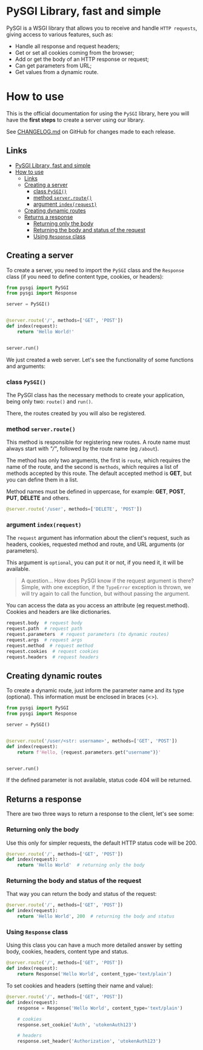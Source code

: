 # PySGI Library, fast and simple

PySGI is a WSGI library that allows you to receive and handle `HTTP requests`, giving access to various features, such as:

- Handle all response and request headers;
- Get or set all cookies coming from the browser;
- Add or get the body of an HTTP response or request;
- Can get parameters from URL;
- Get values ​​from a dynamic route.

# How to use

This is the official documentation for using the `PySGI` library, here you will have the **first steps** to create a server using our library.

See [CHANGELOG.md](https://github.com/jaedsonpys/pysgi/blob/master/CHANGELOG.md) on GitHub for changes made to each release.

## Links

- [PySGI Library, fast and simple](#pysgi-library-fast-and-simple)
- [How to use](#how-to-use)
  - [Links](#links)
  - [Creating a server](#creating-a-server)
    - [class `PySGI()`](#class-pysgi)
    - [method `server.route()`](#method-serverroute)
    - [argument `index(request)`](#argument-indexrequest)
  - [Creating dynamic routes](#creating-dynamic-routes)
  - [Returns a response](#returns-a-response)
    - [Returning only the body](#returning-only-the-body)
    - [Returning the body and status of the request](#returning-the-body-and-status-of-the-request)
    - [Using `Response` class](#using-response-class)

## Creating a server

To create a server, you need to import the `PySGI` class and the `Response` class (if you need to define content type, cookies, or headers):

```python
from pysgi import PySGI
from pysgi import Response

server = PySGI()


@server.route('/', methods=['GET', 'POST'])
def index(request):
    return 'Hello World!'


server.run()
```

We just created a web server. Let's see the functionality of some functions and arguments:

### class `PySGI()`

The PySGI class has the necessary methods to create your application, being only two: `route()` and `run()`.

There, the routes created by you will also be registered.

### method `server.route()`

This method is responsible for registering new routes. A route name must always start with *"/"*, followed by the route name (eg `/about`).

The method has only two arguments, the first is `route`, which requires the name of the route, and the second is `methods`, which requires a list of methods accepted by this route. The default accepted method is **GET**, but you can define them in a list.

Method names must be defined in uppercase, for example: **GET**, **POST**, **PUT**, **DELETE** and others.

```python
@server.route('/user', methods=['DELETE', 'POST'])
```

### argument `index(request)`

The `request` argument has information about the client's request, such as headers, cookies, requested method and route, and URL arguments (or parameters).

This argument is `optional`, you can put it or not, if you need it, it will be available.

> A question... How does PySGI know if the request argument is there? Simple, with one exception, if the `TypeError` exception is thrown, we will try again to call the function, but without passing the argument.

You can access the data as you access an attribute (eg request.method). Cookies and headers are like dictionaries.

```python
request.body  # request body
request.path  # request path
request.parameters  # request parameters (to dynamic routes)
request.args  # request args
request.method  # request method
request.cookies  # request cookies
request.headers  # request headers
```

## Creating dynamic routes

To create a dynamic route, just inform the parameter name and its type (optional). This information must be enclosed in braces (<>).

```python
from pysgi import PySGI
from pysgi import Response

server = PySGI()


@server.route('/user/<str: username>', methods=['GET', 'POST'])
def index(request):
    return f'Hello, {request.parameters.get("username")}'


server.run()
```

If the defined parameter is not available, status code 404 will be returned.

## Returns a response

There are two three ways to return a response to the client, let's see some:

### Returning only the body

Use this only for simpler requests, the default HTTP status code will be 200.

```python
@server.route('/', methods=['GET', 'POST'])
def index(request):
    return 'Hello World'  # returning only the body
```

### Returning the body and status of the request
   
That way you can return the body and status of the request:

```python
@server.route('/', methods=['GET', 'POST'])
def index(request):
    return 'Hello World', 200  # returning the body and status
```

### Using `Response` class

Using this class you can have a much more detailed answer by setting body, cookies, headers, content type and status.

```python
@server.route('/', methods=['GET', 'POST'])
def index(request):
    return Response('Hello World', content_type='text/plain')
```

To set cookies and headers (setting their name and value):

```python
@server.route('/', methods=['GET', 'POST'])
def index(request):
    response = Response('Hello World', content_type='text/plain')

    # cookies
    response.set_cookie('Auth', 'utokenAuth123')

    # headers
    response.set_header('Authorization', 'utokenAuth123')

```
